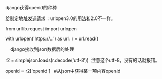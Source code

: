 django获得openid的种种

给制定地址发送请求：urlopen3.0的用法和2.0不一样。

from urllib.request import urlopen

with urlopen('https://...') as url:
    r = url.read()
    
    
django接收到json数据后的处理

r2 = simplejson.loads(r.decode('utf-8'))  注意这个utf-8，没有的话就报错。

openid = r2['openid']   #从json中获得某一项内容openid
